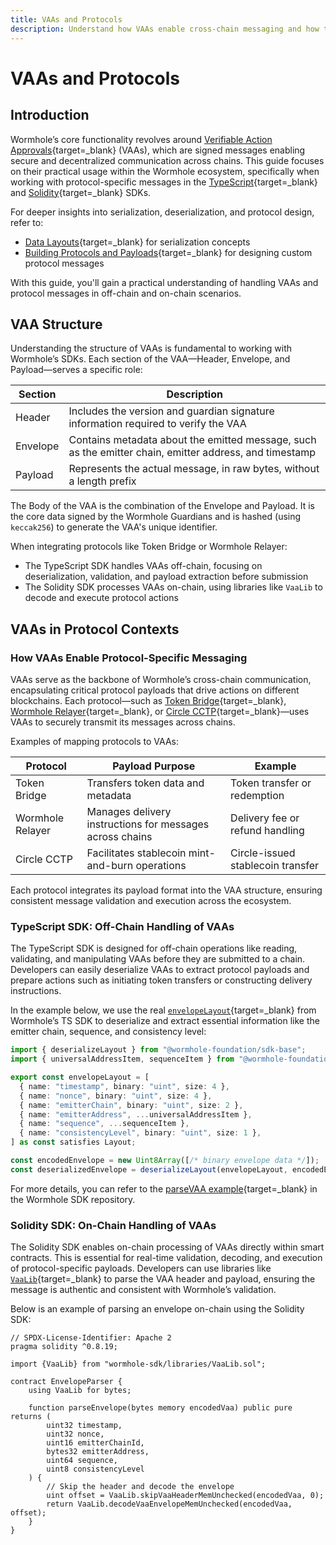 ```yaml
---
title: VAAs and Protocols
description: Understand how VAAs enable cross-chain messaging and how to handle them using Wormhole's TypeScript and Solidity SDKs.
---
```


# VAAs and Protocols

## Introduction

Wormhole’s core functionality revolves around [Verifiable Action Approvals](/docs/learn/infrastructure/vaas/){target=\_blank} (VAAs), which are signed messages enabling secure and decentralized communication across chains. This guide focuses on their practical usage within the Wormhole ecosystem, specifically when working with protocol-specific messages in the [TypeScript](https://github.com/wormhole-foundation/wormhole-sdk-ts){target=\_blank} and [Solidity](https://github.com/wormhole-foundation/wormhole-solidity-sdk){target=\_blank} SDKs.

For deeper insights into serialization, deserialization, and protocol design, refer to:

 - [Data Layouts](/docs/build/applications/wormhole-sdk/sdk-layout/){target=\_blank} for serialization concepts
 - [Building Protocols and Payloads](/docs/build/applications/wormhole-sdk/protocols-payloads/){target=\_blank} for designing custom protocol messages

With this guide, you'll gain a practical understanding of handling VAAs and protocol messages in off-chain and on-chain scenarios.

## VAA Structure

Understanding the structure of VAAs is fundamental to working with Wormhole’s SDKs. Each section of the VAA—Header, Envelope, and Payload—serves a specific role:

| Section  | Description                                                                                              | 
|----------|----------------------------------------------------------------------------------------------------------|
| Header   |  Includes the version and guardian signature information required to verify the VAA                      |
| Envelope |  Contains metadata about the emitted message, such as the emitter chain, emitter address, and timestamp  |
| Payload  |  Represents the actual message, in raw bytes, without a length prefix                                    |

The Body of the VAA is the combination of the Envelope and Payload. It is the core data signed by the Wormhole Guardians and is hashed (using `keccak256`) to generate the VAA's unique identifier.

When integrating protocols like Token Bridge or Wormhole Relayer:

 - The TypeScript SDK handles VAAs off-chain, focusing on deserialization, validation, and payload extraction before submission
 - The Solidity SDK processes VAAs on-chain, using libraries like `VaaLib` to decode and execute protocol actions

## VAAs in Protocol Contexts

### How VAAs Enable Protocol-Specific Messaging

VAAs serve as the backbone of Wormhole’s cross-chain communication, encapsulating critical protocol payloads that drive actions on different blockchains. Each protocol—such as [Token Bridge](https://github.com/wormhole-foundation/wormhole-sdk-ts/tree/main/core/definitions/src/protocols/tokenBridge){target=\_blank}, [Wormhole Relayer](https://github.com/wormhole-foundation/wormhole-sdk-ts/tree/main/core/definitions/src/protocols/relayer){target=\_blank}, or [Circle CCTP](https://github.com/wormhole-foundation/wormhole-sdk-ts/tree/main/core/definitions/src/protocols/circleBridge){target=\_blank}—uses VAAs to securely transmit its messages across chains.

Examples of mapping protocols to VAAs:

| Protocol        | Payload Purpose                                           | Example                            |
|-----------------|-----------------------------------------------------------|------------------------------------|
| Token Bridge    |  Transfers token data and metadata                        |  Token transfer or redemption      |
| Wormhole Relayer|  Manages delivery instructions for messages across chains |  Delivery fee or refund handling   |
| Circle CCTP     |  Facilitates stablecoin mint-and-burn operations          |  Circle-issued stablecoin transfer |

Each protocol integrates its payload format into the VAA structure, ensuring consistent message validation and execution across the ecosystem.

### TypeScript SDK: Off-Chain Handling of VAAs

The TypeScript SDK is designed for off-chain operations like reading, validating, and manipulating VAAs before they are submitted to a chain. Developers can easily deserialize VAAs to extract protocol payloads and prepare actions such as initiating token transfers or constructing delivery instructions.

In the example below, we use the real [`envelopeLayout`](https://github.com/wormhole-foundation/wormhole-sdk-ts/blob/dd6bd2463264680597519285ff559f9e92e85ca7/core/definitions/src/vaa/vaa.ts#L44-L51){target=\_blank} from Wormhole’s TS SDK to deserialize and extract essential information like the emitter chain, sequence, and consistency level:

```typescript
import { deserializeLayout } from "@wormhole-foundation/sdk-base";
import { universalAddressItem, sequenceItem } from "@wormhole-foundation/core/layout-items/index.js";

export const envelopeLayout = [
  { name: "timestamp", binary: "uint", size: 4 },
  { name: "nonce", binary: "uint", size: 4 },
  { name: "emitterChain", binary: "uint", size: 2 },
  { name: "emitterAddress", ...universalAddressItem },
  { name: "sequence", ...sequenceItem },
  { name: "consistencyLevel", binary: "uint", size: 1 },
] as const satisfies Layout;

const encodedEnvelope = new Uint8Array([/* binary envelope data */]);
const deserializedEnvelope = deserializeLayout(envelopeLayout, encodedEnvelope);
```

For more details, you can refer to the [parseVAA example](https://github.com/wormhole-foundation/wormhole-sdk-ts/blob/main/examples/src/parseVaa.ts){target=\_blank} in the Wormhole SDK repository.

### Solidity SDK: On-Chain Handling of VAAs

The Solidity SDK enables on-chain processing of VAAs directly within smart contracts. This is essential for real-time validation, decoding, and execution of protocol-specific payloads. Developers can use libraries like [`VaaLib`](https://github.com/wormhole-foundation/wormhole-solidity-sdk/blob/e19013d08d1fdf5af9e6344c637e36a270422dd9/src/libraries/VaaLib.sol){target=\_blank} to parse the VAA header and payload, ensuring the message is authentic and consistent with Wormhole’s validation.

Below is an example of parsing an envelope on-chain using the Solidity SDK:

```solidity
// SPDX-License-Identifier: Apache 2
pragma solidity ^0.8.19;

import {VaaLib} from "wormhole-sdk/libraries/VaaLib.sol";

contract EnvelopeParser {
    using VaaLib for bytes;

    function parseEnvelope(bytes memory encodedVaa) public pure returns (
        uint32 timestamp,
        uint32 nonce,
        uint16 emitterChainId,
        bytes32 emitterAddress,
        uint64 sequence,
        uint8 consistencyLevel
    ) {
        // Skip the header and decode the envelope
        uint offset = VaaLib.skipVaaHeaderMemUnchecked(encodedVaa, 0);
        return VaaLib.decodeVaaEnvelopeMemUnchecked(encodedVaa, offset);
    }
}
```

